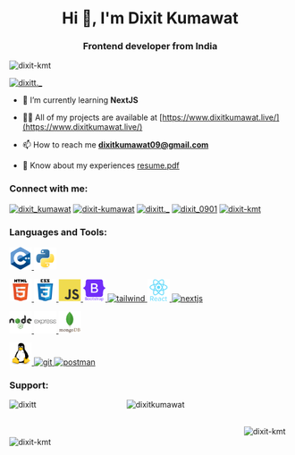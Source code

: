 <h1 align="center">Hi 👋, I'm Dixit Kumawat</h1>
<h3 align="center">Frontend developer from India</h3>

<p align="left"> <img src="https://komarev.com/ghpvc/?username=dixit-kmt&label=Profile%20views&color=4bc35f&style=flat-square" alt="dixit-kmt" /> </p>

<p align="left"> <a href="https://instagram.com/dixitt._" target="blank"><img src="https://img.shields.io/twitter/follow/dixitt._?logo=instagram&style=for-the-badge" alt="dixitt._" /></a> </p>

- 🌱 I’m currently learning **NextJS**

- 👨‍💻 All of my projects are available at [https://www.dixitkumawat.live/](https://www.dixitkumawat.live/)

- 📫 How to reach me **dixitkumawat09@gmail.com**

- 📄 Know about my experiences [resume.pdf](https://www.dixitkumawat.live/resume.pdf)

<h3 align="left">Connect with me:</h3>
<p align="left">
<a href="https://twitter.com/dixit_kumawat" target="blank"><img align="center" src="https://raw.githubusercontent.com/rahuldkjain/github-profile-readme-generator/master/src/images/icons/Social/twitter.svg" alt="dixit_kumawat" height="30" width="40" /></a>
<a href="https://linkedin.com/in/dixit-kumawat" target="blank"><img align="center" src="https://raw.githubusercontent.com/rahuldkjain/github-profile-readme-generator/master/src/images/icons/Social/linked-in-alt.svg" alt="dixit-kumawat" height="30" width="40" /></a>
<a href="https://instagram.com/dixitt._" target="blank"><img align="center" src="https://raw.githubusercontent.com/rahuldkjain/github-profile-readme-generator/master/src/images/icons/Social/instagram.svg" alt="dixitt._" height="30" width="40" /></a>
<a href="https://www.hackerrank.com/dixit_0901" target="blank"><img align="center" src="https://raw.githubusercontent.com/rahuldkjain/github-profile-readme-generator/master/src/images/icons/Social/hackerrank.svg" alt="dixit_0901" height="30" width="40" /></a>
<a href="https://www.leetcode.com/dixit-kmt" target="blank"><img align="center" src="https://raw.githubusercontent.com/rahuldkjain/github-profile-readme-generator/master/src/images/icons/Social/leet-code.svg" alt="dixit-kmt" height="30" width="40" /></a>
</p>

<h3 align="left">Languages and Tools:</h3>
<p align="left"> 
<a href="https://www.w3schools.com/cpp/" target="_blank" rel="noreferrer"> <img src="https://raw.githubusercontent.com/devicons/devicon/master/icons/cplusplus/cplusplus-original.svg" alt="cplusplus" width="40" height="40"/> </a>
<a href="https://www.python.org" target="_blank" rel="noreferrer"> <img src="https://raw.githubusercontent.com/devicons/devicon/master/icons/python/python-original.svg" alt="python" width="40" height="40"/> </a>

<a href="https://www.w3.org/html/" target="_blank" rel="noreferrer"> <img src="https://raw.githubusercontent.com/devicons/devicon/master/icons/html5/html5-original-wordmark.svg" alt="html5" width="40" height="40"/> </a>
<a href="https://www.w3schools.com/css/" target="_blank" rel="noreferrer"> <img src="https://raw.githubusercontent.com/devicons/devicon/master/icons/css3/css3-original-wordmark.svg" alt="css3" width="40" height="40"/> </a>
<a href="https://developer.mozilla.org/en-US/docs/Web/JavaScript" target="_blank" rel="noreferrer"> <img src="https://raw.githubusercontent.com/devicons/devicon/master/icons/javascript/javascript-original.svg" alt="javascript" width="40" height="40"/> </a>
<a href="https://getbootstrap.com" target="_blank" rel="noreferrer"> <img src="https://raw.githubusercontent.com/devicons/devicon/master/icons/bootstrap/bootstrap-plain-wordmark.svg" alt="bootstrap" width="40" height="40"/> </a>
<a href="https://tailwindcss.com/" target="_blank" rel="noreferrer"> <img src="https://www.vectorlogo.zone/logos/tailwindcss/tailwindcss-icon.svg" alt="tailwind" width="40" height="40"/> </a>
<a href="https://reactjs.org/" target="_blank" rel="noreferrer"> <img src="https://raw.githubusercontent.com/devicons/devicon/master/icons/react/react-original-wordmark.svg" alt="react" width="40" height="40"/> </a>
<a href="https://nextjs.org/" target="_blank" rel="noreferrer"> <img src="https://cdn.worldvectorlogo.com/logos/nextjs-2.svg" alt="nextjs" width="40" height="40"/> </a>

<a href="https://nodejs.org" target="_blank" rel="noreferrer"> <img src="https://raw.githubusercontent.com/devicons/devicon/master/icons/nodejs/nodejs-original-wordmark.svg" alt="nodejs" width="40" height="40"/> </a>
<a href="https://expressjs.com" target="_blank" rel="noreferrer"> <img src="https://raw.githubusercontent.com/devicons/devicon/master/icons/express/express-original-wordmark.svg" alt="express" width="40" height="40"/> </a>
<a href="https://www.mongodb.com/" target="_blank" rel="noreferrer"> <img src="https://raw.githubusercontent.com/devicons/devicon/master/icons/mongodb/mongodb-original-wordmark.svg" alt="mongodb" width="40" height="40"/> </a>

<a href="https://www.linux.org/" target="_blank" rel="noreferrer"> <img src="https://raw.githubusercontent.com/devicons/devicon/master/icons/linux/linux-original.svg" alt="linux" width="40" height="40"/> </a>
<a href="https://git-scm.com/" target="_blank" rel="noreferrer"> <img src="https://www.vectorlogo.zone/logos/git-scm/git-scm-icon.svg" alt="git" width="40" height="40"/> </a>
<a href="https://postman.com" target="_blank" rel="noreferrer"> <img src="https://www.vectorlogo.zone/logos/getpostman/getpostman-icon.svg" alt="postman" width="40" height="40"/> </a>
</p>

<h3 align="left">Support:</h3>
<p><a href="https://www.buymeacoffee.com/dixitt"> <img align="left" src="https://cdn.buymeacoffee.com/buttons/v2/default-yellow.png" height="50" width="210" alt="dixitt" /></a><a href="https://ko-fi.com/dixitkumawat"> <img align="left" src="https://cdn.ko-fi.com/cdn/kofi3.png?v=3" height="50" width="210" alt="dixitkumawat" /></a></p><br><br>
<div>
<p><img align="left" src="https://github-readme-stats.vercel.app/api/top-langs?username=dixit-kmt&show_icons=true&locale=en&layout=compact" alt="dixit-kmt" /></p>
<p>&nbsp;<img align="center" src="https://github-readme-stats.vercel.app/api?username=dixit-kmt&show_icons=true&locale=en" alt="dixit-kmt" /></p>
<div>
